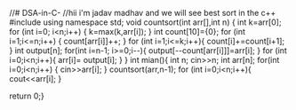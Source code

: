 //# DSA-in-C-
//hii i'm jadav madhav and we will see best sort in the c++
#include<iostream>
using namespace std;
void countsort(int arr[],int n)
{
    int k=arr[0];
    for (int i=0; i<n;i++)
    {
        k=max(k,arr[i]);
    }
    int count[10]={0};
    for (int i=1;i<=n;i++)
    {
        count[arr[i]]++;
    }
    for (int i=1;i<=k;i++){
        count[i]+=count[i+1];
    }
    int output[n];
    for(int i=n-1; i>=0;i--){
        output[--count[arr[i]]]=arr[i];
    }
    for (int i=0;i<n;i++){
        arr[i]= output[i];
    }
}
int mian(){
    int n;
    cin>>n;
    int arr[n];
    for(int i=0;i<n;i++)
    {
        cin>>arr[i];
    }
    countsort(arr,n-1);
    for (int i=0;i<n;i++){
        cout<<arr[i];
    }

return 0;}
